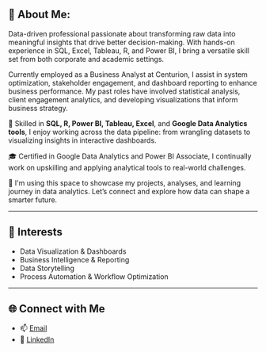 ## 👋 About Me:

Data-driven professional passionate about transforming raw data into meaningful insights that drive better decision-making. With hands-on experience in SQL, Excel, Tableau, R, and Power BI, I bring a versatile skill set from both corporate and academic settings.

Currently employed as a Business Analyst at Centurion, I assist in system optimization, stakeholder engagement, and dashboard reporting to enhance business performance. My past roles have involved statistical analysis, client engagement analytics, and developing visualizations that inform business strategy.

🧠 Skilled in **SQL, R, Power BI, Tableau, Excel**, and **Google Data Analytics tools**, I enjoy working across the data pipeline: from wrangling datasets to visualizing insights in interactive dashboards.

🎓 Certified in Google Data Analytics and Power BI Associate, I continually work on upskilling and applying analytical tools to real-world challenges.

📂 I'm using this space to showcase my projects, analyses, and learning journey in data analytics. Let’s connect and explore how data can shape a smarter future.

---

## 🚀 Interests
- Data Visualization & Dashboards  
- Business Intelligence & Reporting  
- Data Storytelling  
- Process Automation & Workflow Optimization

---

## 🌐 Connect with Me
- 📫 [Email](mailto:work.yashmpr@gmail.com)
- 💼 [LinkedIn](https://www.linkedin.com/in/yashmpr/)

